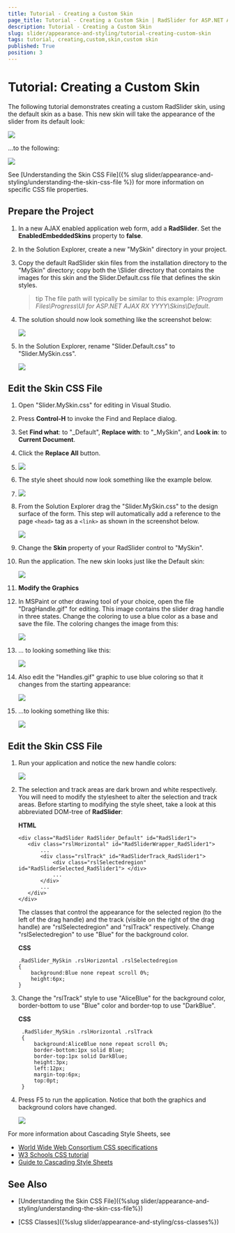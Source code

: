 ```yaml
---
title: Tutorial - Creating a Custom Skin
page_title: Tutorial - Creating a Custom Skin | RadSlider for ASP.NET AJAX Documentation
description: Tutorial - Creating a Custom Skin
slug: slider/appearance-and-styling/tutorial-creating-custom-skin
tags: tutorial, creating,custom,skin,custom skin
published: True
position: 3
---
```


# Tutorial: Creating a Custom Skin

The following tutorial demonstrates creating a custom RadSlider skin, using the default skin as a base. This new skin will take the appearance of the slider from its default look: 

![](images/slider-appearance002.png)

...to the following:

![](images/slider-appearance003.png)

See [Understanding the Skin CSS File]({% slug slider/appearance-and-styling/understanding-the-skin-css-file %}) for more information on specific CSS file properties. 

## Prepare the Project

1. In a new AJAX enabled application web form, add a **RadSlider**. Set the **EnabledEmbeddedSkins** property to **false**.

1. In the Solution Explorer, create a new "MySkin" directory in your project.

1. Copy the default RadSlider skin files from the installation directory to the "MySkin" directory; copy both the \Slider directory that contains the images for this skin and the Slider.Default.css file that defines the skin styles.

	>tip The file path will typically be similar to this example: _\Program Files\Progress\UI for ASP.NET AJAX RX YYYY\Skins\Default_.
	
1. The solution should now look something like the screenshot below:
	
	![](images/slider-appearance006.png)
	
1. In the Solution Explorer, rename "Slider.Default.css" to "Slider.MySkin.css".

	![](images/slider-appearance007.png)
	
## Edit the Skin CSS File

1. Open "Slider.MySkin.css" for editing in Visual Studio.

1. Press **Control-H** to invoke the Find and Replace dialog. 

1. Set **Find what**: to "_Default", **Replace with**: to "_MySkin", and **Look in**: to **Current Document**.

1. Click the **Replace All** button. 

1. ![](images/slider-appearance009.png)

1. The style sheet should now look something like the example below.

1. ![](images/slider-appearance010.png)

1. From the Solution Explorer drag the "Slider.MySkin.css" to the design surface of the form. This step will automatically add a reference to the page `<head>` tag as a `<link>` as shown in the screenshot below.

	![](images/slider-appearance011.png)
	
1. Change the **Skin** property of your RadSlider control to "MySkin". 

1. Run the application. The new skin looks just like the Default skin:

	![](images/slider-appearance002.png)
	
1. **Modify the Graphics**

1. In MSPaint or other drawing tool of your choice, open the file "DragHandle.gif" for editing. This image contains the slider drag handle in three states. Change the coloring to use a blue color as a base and save the file. The coloring changes the image from this:

	![](images/slider-appearance004b.png)
	
1. ... to looking something like this:

	![](images/slider-appearance004.png)
		
1. Also edit the "Handles.gif" graphic to use blue coloring so that it changes from the starting appearance:

	![](images/slider-appearance008.png)
	
1. ...to looking something like this:

	![](images/slider-appearance008b.png)
	
## Edit the Skin CSS File

1. Run your application and notice the new handle colors:

	![](images/slider-appearance012.png)
	
1.  The selection and track areas are dark brown and white respectively. You will need to modify the stylesheet to alter the selection and track areas. Before starting to modifying the style sheet, take a look at this abbreviated DOM-tree of **RadSlider**:

	**HTML**
	
		<div class="RadSlider RadSlider_Default" id="RadSlider1">  
		   <div class="rslHorizontal" id="RadSliderWrapper_RadSlider1">  
			   ...   
			   <div class="rslTrack" id="RadSliderTrack_RadSlider1">           
				   <div class="rslSelectedregion" id="RadSliderSelected_RadSlider1"> </div>         
				   ...
			   </div>        
			   ...  
		   </div>
		</div>
		
	The classes that control the appearance for the selected region (to the left of the drag handle) and the track (visible on the right of the drag handle) are "rslSelectedregion" and "rslTrack" respectively. Change "rslSelectedregion" to use "Blue" for the background color.
	
	**CSS**
	
		.RadSlider_MySkin .rslHorizontal .rslSelectedregion
		{ 
			background:Blue none repeat scroll 0%; 
			height:6px;
		}

1. Change the "rslTrack" style to use "AliceBlue" for the background color, border-bottom to use "Blue" color and border-top to use "DarkBlue".

	**CSS**
		
		.RadSlider_MySkin .rslHorizontal .rslTrack
		{ 
			background:AliceBlue none repeat scroll 0%; 
			border-bottom:1px solid Blue; 
			border-top:1px solid DarkBlue; 
			height:3px; 
			left:12px; 
			margin-top:6px; 
			top:0pt;
		}
		
1. Press F5 to run the application. Notice that both the graphics and background colors have changed.

	![](images/slider-appearance003.png)
	
For more information about Cascading Style Sheets, see

* [World Wide Web Consortium CSS specifications](http://www.w3.org/Style/CSS/)
* [W3 Schools CSS tutorial](http://www.w3schools.com/css/default.asp)
* [Guide to Cascading Style Sheets](http://www.htmlhelp.com/reference/css/)

## See Also

* [Understanding the Skin CSS File]({%slug slider/appearance-and-styling/understanding-the-skin-css-file%})

* [CSS Classes]({%slug slider/appearance-and-styling/css-classes%})




 
